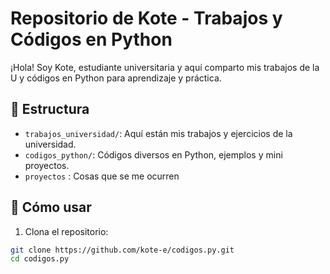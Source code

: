 # Repositorio de Kote - Trabajos y Códigos en Python
¡Hola! Soy Kote, estudiante universitaria y aquí comparto mis trabajos de la U y códigos en Python para aprendizaje y práctica.

## 📁 Estructura

- `trabajos_universidad/`: Aquí están mis trabajos y ejercicios de la universidad.
- `codigos_python/`: Códigos diversos en Python, ejemplos y mini proyectos.
- `proyectos` : Cosas que se me ocurren

## 🚀 Cómo usar

1. Clona el repositorio:
```bash
git clone https://github.com/kote-e/codigos.py.git
cd codigos.py
